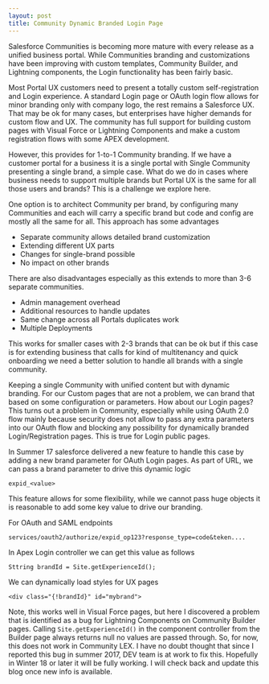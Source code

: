 ```yaml
---
layout: post
title: Community Dynamic Branded Login Page
---
```


Salesforce Communities is becoming more mature with every release as a unified business portal. While Communities branding and customizations have been improving with custom templates, Community Builder, and Lightning components, the Login functionality has been fairly basic.

Most Portal UX customers need to present a totally custom self-registration and Login experience. A standard Login page or OAuth login flow allows for minor branding only with company logo, the rest remains a Salesforce UX. That may be ok for many cases, but enterprises have higher demands for custom flow and UX. The community has full support for building custom pages with Visual Force or Lightning Components and make a custom registration flows with some APEX development.

However, this provides for 1-to-1 Community branding. If we have a customer portal for a business it is a single portal with Single Community presenting a single brand, a simple case. What do we do in cases where business needs to support multiple brands but Portal UX is the same for all those users and brands? This is a challenge we explore here.

One option is to architect Community per brand, by configuring many Communities and each will carry a specific brand but code and config are mostly all the same for all. This approach has some advantages

+ Separate community allows detailed brand customization
+ Extending different UX parts
+ Changes for single-brand possible
+ No impact on other brands

There are also disadvantages especially as this extends to more than 3-6 separate communities.

+ Admin management overhead
+ Additional resources to handle updates
+ Same change across all Portals duplicates work
+ Multiple Deployments

This works for smaller cases with 2-3 brands that can be ok but if this case is for extending business that calls for kind of multitenancy and quick onboarding we need a better solution to handle all brands with a single community.

Keeping a single Community with unified content but with dynamic branding. For our Custom pages that are not a problem, we can brand that based on some configuration or parameters.
How about our Login pages? This turns out a problem in Community, especially while using OAuth 2.0 flow mainly because security does not allow to pass any extra parameters into our OAuth flow and blocking any possibility for dynamically branded Login/Registration pages. This is true for Login public pages.

In Summer 17 salesforce delivered a new feature to handle this case by adding a new brand parameter for OAuth Login pages. As part of URL, we can pass a brand parameter to drive this dynamic logic

`expid_<value>`

This feature allows for some flexibility, while we cannot pass huge objects it is reasonable to add some key value to drive our branding.

For OAuth and SAML endpoints

`services/oauth2/authorize/expid_op123?response_type=code&teken....`

In Apex Login controller we can get this value as follows

`Sttring brandId = Site.getExperienceId();`

We can dynamically load styles for UX pages

`<div class="{!brandId}" id="mybrand">`

Note, this works well in Visual Force pages, but here I discovered a problem that is identified as a bug for Lightning Components on Community Builder pages. Calling `Site.getExperienceId()` in the component controller from the Builder page always returns null no values are passed through. So, for now, this does not work in Community LEX. I have no doubt thought that since I reported this bug in summer 2017, DEV team is at work to fix this. Hopefully in Winter 18 or later it will be fully working.
I will check back and update this blog once new info is available.
 
